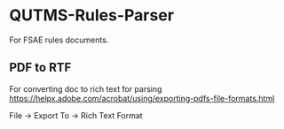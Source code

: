 # QUTMS-Rules-Parser
For FSAE rules documents.

## PDF to RTF
For converting doc to rich text for parsing
https://helpx.adobe.com/acrobat/using/exporting-pdfs-file-formats.html

File -> Export To -> Rich Text Format
